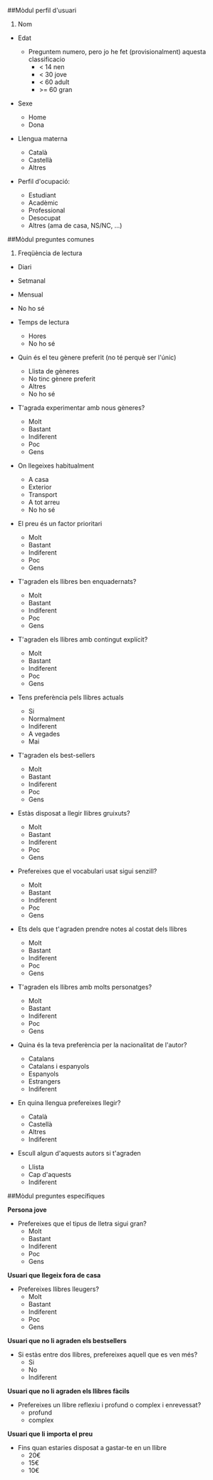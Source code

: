 ##Mòdul perfil d'usuari
1. Nom
- Edat
  - Preguntem numero, pero jo he fet (provisionalment) aquesta classificacio
    - < 14 nen
    - < 30 jove
    - < 60 adult
    - \>= 60 gran

- Sexe
  - Home
  - Dona

- Llengua materna
  - Català
  - Castellà
  - Altres

- Perfil d'ocupació:
  - Estudiant
  - Acadèmic
  - Professional
  - Desocupat
  - Altres (ama de casa, NS/NC, ...)

##Mòdul preguntes comunes

1. Freqüència de lectura
  - Diari
  - Setmanal
  - Mensual
  - No ho sé

- Temps de lectura
  - Hores
  - No ho sé

- Quin és el teu gènere preferit (no té perquè ser l'únic)
  - Llista de gèneres
  - No tinc gènere preferit
  - Altres
  - No ho sé

- T'agrada experimentar amb nous gèneres?
  - Molt
  - Bastant
  - Indiferent
  - Poc
  - Gens

- On llegeixes habitualment
  - A casa
  - Exterior  
  - Transport
  - A tot arreu
  - No ho sé

- El preu és un factor prioritari
  - Molt
  - Bastant
  - Indiferent
  - Poc
  - Gens

- T'agraden els llibres ben enquadernats?
  - Molt
  - Bastant
  - Indiferent
  - Poc
  - Gens

- T'agraden els llibres amb contingut explícit?
  - Molt
  - Bastant
  - Indiferent
  - Poc
  - Gens  

- Tens preferència pels llibres actuals
  - Si
  - Normalment
  - Indiferent
  - A vegades
  - Mai

- T'agraden els best-sellers
  - Molt
  - Bastant
  - Indiferent
  - Poc
  - Gens

- Estàs disposat a llegir llibres gruixuts?
  - Molt
  - Bastant
  - Indiferent
  - Poc
  - Gens

- Prefereixes que el vocabulari usat sigui senzill?
  - Molt
  - Bastant
  - Indiferent
  - Poc
  - Gens

- Ets dels que t'agraden prendre notes al costat dels llibres
  - Molt
  - Bastant
  - Indiferent
  - Poc
  - Gens

- T'agraden els llibres amb molts personatges?
  - Molt
  - Bastant
  - Indiferent
  - Poc
  - Gens

- Quina és la teva preferència per la nacionalitat de l'autor?
  - Catalans
  - Catalans i espanyols
  - Espanyols
  - Estrangers
  - Indiferent

- En quina llengua prefereixes llegir?
  - Català
  - Castellà
  - Altres
  - Indiferent

- Escull algun d'aquests autors si t'agraden
  - Llista
  - Cap d'aquests
  - Indiferent

##Mòdul preguntes específiques

**Persona jove**

- Prefereixes que el tipus de lletra sigui gran?
  - Molt
  - Bastant
  - Indiferent
  - Poc
  - Gens
  
**Usuari que llegeix fora de casa**

- Prefereixes llibres lleugers?
  - Molt
  - Bastant
  - Indiferent
  - Poc
  - Gens
  
**Usuari que no li agraden els bestsellers**

- Si estàs entre dos llibres, prefereixes aquell que es ven més?
  - Si
  - No
  - Indiferent
  
**Usuari que no li agraden els llibres fàcils**

- Prefereixes un llibre reflexiu i profund o complex i enrevessat?
  - profund
  - complex
  
**Usuari que li importa el preu**

- Fins quan estaries disposat a gastar-te en un llibre
  - 20€
  - 15€
  - 10€